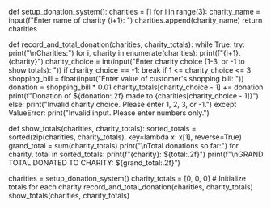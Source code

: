def setup_donation_system():
    charities = []
    for i in range(3):
        charity_name = input(f"Enter name of charity {i+1}: ")
        charities.append(charity_name)
    return charities

def record_and_total_donation(charities, charity_totals):
    while True:
        try:
            print("\nCharities:")
            for i, charity in enumerate(charities):
                print(f"{i+1}. {charity}")
            charity_choice = int(input("Enter charity choice (1-3, or -1 to show totals): "))
            if charity_choice == -1:
                break
            if 1 <= charity_choice <= 3:
                shopping_bill = float(input("Enter value of customer's shopping bill: "))
                donation = shopping_bill * 0.01
                charity_totals[charity_choice - 1] += donation
                print(f"Donation of ${donation:.2f} made to {charities[charity_choice - 1]}")
            else:
                print("Invalid charity choice. Please enter 1, 2, 3, or -1.")
        except ValueError:
            print("Invalid input. Please enter numbers only.")

def show_totals(charities, charity_totals):
    sorted_totals = sorted(zip(charities, charity_totals), key=lambda x: x[1], reverse=True)
    grand_total = sum(charity_totals)
    print("\nTotal donations so far:")
    for charity, total in sorted_totals:
        print(f"{charity}: ${total:.2f}")
    print(f"\nGRAND TOTAL DONATED TO CHARITY: ${grand_total:.2f}")

charities = setup_donation_system()
charity_totals = [0, 0, 0]  # Initialize totals for each charity
record_and_total_donation(charities, charity_totals)
show_totals(charities, charity_totals)
